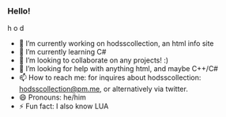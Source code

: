 ### Hello!

h
o
d

- 🔭 I’m currently working on hodsscollection, an html info site
- 🌱 I’m currently learning C# 
- 👯 I’m looking to collaborate on any projects! :)
- 🤔 I’m looking for help with anything html, and maybe C++/C#
- 📫 How to reach me: for inquires about hodsscollection: hodsscollection@pm.me, or alternatively via twitter.
- 😄 Pronouns: he/him
- ⚡ Fun fact: I also know LUA

